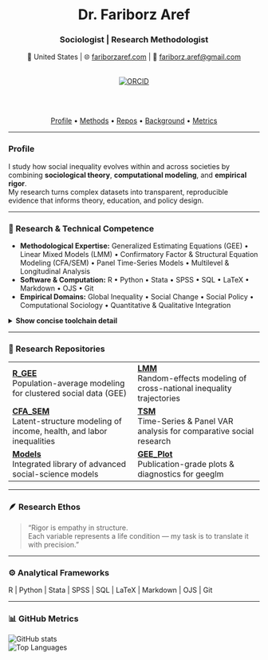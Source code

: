 <div align="center">

<h1>Dr. Fariborz Aref</h1>
<h3>Sociologist  |  Research Methodologist</h3>

📍 United States   |   🌐 <a href="https://fariborzaref.com">fariborzaref.com</a>   |   📧 <a href="mailto:fariborz.aref@gmail.com">fariborz.aref@gmail.com</a>  

<br/>

<a href="https://orcid.org/0000-0001-6622-1824">
  <img alt="ORCID" src="https://img.shields.io/badge/ORCID-0000--0001--6622--1824-4caf50?logo=orcid&logoColor=white&labelColor=2e7d32&style=flat-square">
</a>

<br/><br/>

<!-- Section quick-links -->
<a href="#-profile">Profile</a> • 
<a href="#-research--technical-competence">Methods</a> • 
<a href="#-research-repositories">Repos</a> • 
<a href="#-academic-background">Background</a> • 
<a href="#-github-metrics">Metrics</a>

</div>

---

### Profile  
I study how social inequality evolves within and across societies by combining **sociological theory**, **computational modeling**, and **empirical rigor**.  
My research turns complex datasets into transparent, reproducible evidence that informs theory, education, and policy design.  

---

### 🔬 Research & Technical Competence  
- **Methodological Expertise:** Generalized Estimating Equations (GEE) • Linear Mixed Models (LMM) • Confirmatory Factor & Structural Equation Modeling (CFA/SEM) • Panel Time-Series Models • Multilevel & Longitudinal Analysis  
- **Software & Computation:** R • Python • Stata • SPSS • SQL • LaTeX • Markdown • OJS • Git  
- **Empirical Domains:** Global Inequality • Social Change • Social Policy • Computational Sociology • Quantitative & Qualitative Integration  

<details>
<summary><b>Show concise toolchain detail</b></summary>

- **R Stacks:** geepack • lme4/lmerTest • lavaan/semTools • panelvar • ggplot2  
- **Reproducibility:** Project-oriented repositories with session info and saved artifacts for complete replication  
</details>

---

### 🧩 Research Repositories  

<table>
<tr>
<td>
<b><a href="https://github.com/fariborzaref/R_GEE">R_GEE</a></b><br/>
Population-average modeling for clustered social data (GEE)
</td>
<td>
<b><a href="https://github.com/fariborzaref/LMM">LMM</a></b><br/>
Random-effects modeling of cross-national inequality trajectories
</td>
</tr>
<tr>
<td>
<b><a href="https://github.com/fariborzaref/CFA_SEM">CFA_SEM</a></b><br/>
Latent-structure modeling of income, health, and labor inequalities
</td>
<td>
<b><a href="https://github.com/fariborzaref/TSM">TSM</a></b><br/>
Time-Series & Panel VAR analysis for comparative social research
</td>
</tr>
<tr>
<td>
<b><a href="https://github.com/fariborzaref/Models">Models</a></b><br/>
Integrated library of advanced social-science models
</td>
<td>
<b><a href="https://github.com/fariborzaref/GEE_Plot">GEE_Plot</a></b><br/>
Publication-grade plots & diagnostics for geeglm
</td>
</tr>
</table>

---

### 🪶 Research Ethos  
> “Rigor is empathy in structure.   
> Each variable represents a life condition — my task is to translate it with precision.”

---

### ⚙️ Analytical Frameworks  
R | Python | Stata | SPSS | SQL | LaTeX | Markdown | OJS | Git  

---

### 📊 GitHub Metrics  
<img alt="GitHub stats" src="https://github-readme-stats.vercel.app/api?username=fariborzaref&show_icons=true&theme=transparent&hide_border=true"><br/>
<img alt="Top Languages" src="https://github-readme-stats.vercel.app/api/top-langs/?username=fariborzaref&layout=compact&theme=transparent&hide_border=true&v=2">




